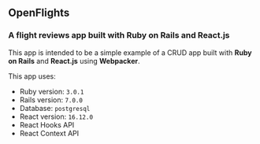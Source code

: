 ## OpenFlights 
### A flight reviews app built with Ruby on Rails and React.js

This app is intended to be a simple example of a CRUD app built with **Ruby on Rails** and **React.js** using **Webpacker**.

This app uses:

* Ruby version: `3.0.1`
* Rails version: `7.0.0`
* Database: `postgresql`
* React version: `16.12.0`
* React Hooks API
* React Context API
